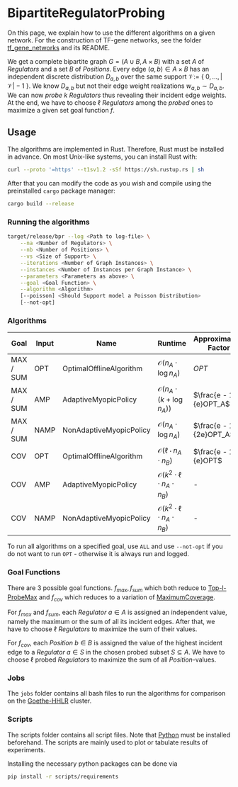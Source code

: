 # BipartiteRegulatorProbing

On this page, we explain how to use the different algorithms on a given network. For the construction of TF-gene networks, see the folder
[tf_gene_networks](https://github.com/lukasgeis/BipartiteRegulatorProbing/tree/main/tf_gene_networks) and its README.

We get a complete bipartite graph $G = (A \cup B, A \times B)$ with a set $A$ of $\mathit{Regulators}$ and a set $B$ of $\mathit{Positions}$. Every edge $(a,b) \in A \times B$ has an independent discrete distribution $D_{a,b}$ over the same support $\mathcal{V} :=$ { $0,...,|\mathcal{V}| - 1$ }. We know $D_{a,b}$ but not their edge weight realizations $w_{a,b} \sim D_{a,b}$. We can now $\mathit{probe}$ $k$ $\mathit{Regulators}$ thus revealing their incident edge weights. At the end, we have to choose $\ell$ $\mathit{Regulators}$ among the $\mathit{probed}$ ones to maximize a given set goal function $f$.

## Usage

The algorithms are implemented in Rust. Therefore, Rust must be installed in advance. On most Unix-like systems, you can install Rust with:
```bash
curl --proto '=https' --t1sv1.2 -sSf https://sh.rustup.rs | sh
```
After that you can modify the code as you wish and compile using the preinstalled `cargo` package manager:
```bash
cargo build --release
```

### Running the algorithms
```bash
target/release/bpr --log <Path to log-file> \
    --na <Number of Regulators> \
    --nb <Number of Positions> \
    --vs <Size of Support> \
    --iterations <Number of Graph Instances> \
    --instances <Number of Instances per Graph Instance> \
    --parameters <Parameters as above> \
    --goal <Goal Function> \
    --algorithm <Algorithm> 
    [--poisson] <Should Support model a Poisson Distribution>
    [--not-opt]
```


<a name="algorithms" ></a>
### Algorithms


Goal | Input | Name | Runtime | Approximation Factor | Source
--- | --- | --- | --- | --- | ---
MAX / SUM | OPT | OptimalOfflineAlgorithm | $\mathcal{O}(n_A \cdot \log n_A)$ | $OPT$ | -
MAX / SUM | AMP | AdaptiveMyopicPolicy | $\mathcal{O}(n_A \cdot (k + \log n_A))$ | $\frac{e - 1}{e}OPT_A$ | [SMSM](https://arxiv.org/abs/0908.2788)
MAX / SUM | NAMP | NonAdaptiveMyopicPolicy | $\mathcal{O}(n_A \cdot \log n_A)$ | $\frac{e - 1}{2e}OPT_A$ | [SMSM](https://arxiv.org/abs/0908.2788)
COV | OPT | OptimalOfflineAlgorithm | $\mathcal{O}(\ell \cdot n_A \cdot n_B)$ | $\frac{e - 1}{e}OPT$ | [MSM](https://www.cs.toronto.edu/~eidan/papers/submod-max.pdf)
COV | AMP | AdaptiveMyopicPolicy | $\mathcal{O}(k^2 \cdot \ell \cdot n_A \cdot n_B)$ | - | [SMSM](https://arxiv.org/abs/0908.2788)
COV | NAMP | NonAdaptiveMyopicPolicy | $\mathcal{O}(k^2 \cdot \ell \cdot n_A \cdot n_B)$ | - | [SMSM](https://arxiv.org/abs/0908.2788)

To run all algorithms on a specified goal, use `ALL` and use `--not-opt` if you do not want to run `OPT` - otherwise it is always run and logged. 

### Goal Functions
There are $3$ possible goal functions. $f_{max}, f_{sum}$ which both reduce to [Top-l-ProbeMax](https://arxiv.org/pdf/2007.13121.pdf) and $f_{cov}$ which reduces to a variation of [MaximumCoverage](https://en.wikipedia.org/wiki/Maximum_coverage_problem).

For $f_{max}$ and $f_{sum}$, each $\mathit{Regulator }$  $a \in A$ is assigned an independent value, namely the maximum or the sum of all its incident edges. After that, we have to choose $\ell$ $\mathit{Regulators}$ to maximize the sum of their values. 

For $f_{cov}$, each $\mathit{Position}$ $b \in B$ is assigned the value of the highest incident edge to a $\mathit{Regulator}$ $a \in S$ in the chosen probed subset $S \subseteq A$. We have to choose $\ell$ probed $\mathit{Regulators}$ to maximize the sum of all $\mathit{Position}$-values.

### Jobs
The `jobs` folder contains all bash files to run the algorithms for comparison on the [Goethe-HHLR](https://csc.uni-frankfurt.de/wiki/doku.php?id=public:start) cluster.

### Scripts
The scripts folder contains all script files. Note that [Python](https://www.python.org/) must be installed beforehand. The scripts are mainly used to plot or tabulate results of experiments. 

Installing the necessary python packages can be done via
```bash
pip install -r scripts/requirements
```
